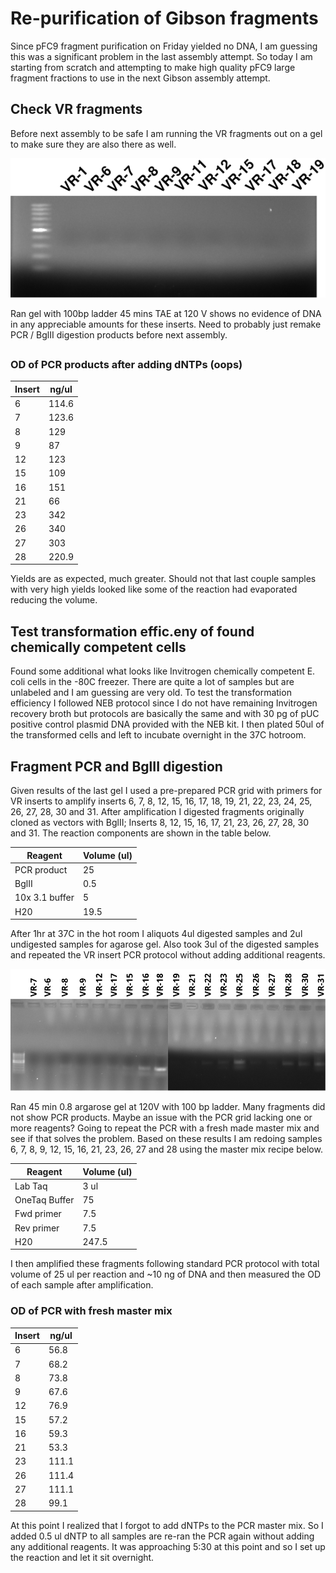 # Re-purification of Gibson fragments

Since pFC9 fragment purification on Friday yielded no DNA, I am 
guessing this was a significant problem in the last assembly attempt.
So today I am starting from scratch and attempting to make high quality
pFC9 large fragment fractions to use in the next Gibson assembly attempt.

## Check VR fragments

Before next assembly to be safe I am running the VR fragments out
on a gel to make sure they are also there as well.

![](diagrams/9-13-21-VR-fragments-test-gel.svg)

Ran gel with 100bp ladder 45 mins TAE at 120 V shows no evidence of
DNA in any appreciable amounts for these inserts. Need to probably
just remake PCR / BglII digestion products before next assembly.

## 
### OD of PCR products after adding dNTPs (oops)

| Insert | ng/ul |
| ------ | ----- |
| 6      | 114.6 |
| 7      | 123.6 |
| 8      | 129   |
| 9      | 87    |
| 12     | 123   |
| 15     | 109   |
| 16     | 151   |
| 21     | 66    |
| 23     | 342   |
| 26     | 340   |
| 27     | 303   |
| 28     | 220.9 |

Yields are as expected, much greater. Should not that last couple
samples with very high yields looked like some of the reaction had
evaporated reducing the volume.


## Test transformation effic.eny of found chemically competent cells

Found some additional what looks like Invitrogen chemically competent
E. coli cells in the -80C freezer. There are quite a lot of samples
but are unlabeled and I am guessing are very old. To test the transformation efficiency I followed NEB protocol since I do not
have remaining Invitrogen recovery broth but protocols are basically the same and with 30 pg of pUC positive control plasmid DNA provided with the NEB kit. I then plated 50ul of the transformed cells and left
to incubate overnight in the 37C hotroom.

## Fragment PCR and BglII digestion

Given results of the last gel I used a pre-prepared PCR grid with
primers for VR inserts to amplify inserts 6, 7, 8, 12, 15, 16,
17, 18, 19, 21, 22, 23, 24, 25, 26, 27, 28, 30 and 31. After amplification I digested fragments originally cloned as vectors
with BglII; Inserts 8, 12, 15, 16, 17, 21, 23, 26, 27, 28, 30 and 31. The reaction components are shown in the table below.

| Reagent        | Volume (ul) |
| -------------- | ----------- |
| PCR product    | 25          |
| BglII          | 0.5         |
| 10x 3.1 buffer | 5           |
| H20            | 19.5        |

After 1hr at 37C in the hot room I aliquots 4ul digested samples and 2ul undigested samples for agarose gel. Also took 3ul of the digested samples and repeated the VR insert PCR protocol without
adding additional reagents.

![](images/913-21-gel-image-post-pcr-and-digest-fragments.svg)

Ran 45 min 0.8 argarose gel at 120V with 100 bp ladder. Many
fragments did not show PCR products. Maybe an issue with the PCR
grid lacking one or more reagents? Going to repeat the PCR with
a fresh made master mix and see if that solves the problem. Based on these results I am redoing samples 6, 7, 8, 9, 12, 15, 16, 21, 23, 26, 27 and 28 using the master mix recipe below.

| Reagent       | Volume (ul) |
| ------------- | ----------- |
| Lab Taq       | 3 ul        |
| OneTaq Buffer | 75          |
| Fwd primer    | 7.5         |
| Rev primer    | 7.5         |
| H20           | 247.5       |

I then amplified these fragments following standard PCR protocol with total volume of 25 ul per reaction and ~10 ng of DNA and then measured the OD of each sample after amplification.

### OD of PCR with fresh master mix

| Insert | ng/ul |
| ------ | ----- |
| 6      | 56.8  |
| 7      | 68.2  |
| 8      | 73.8  |
| 9      | 67.6  |
| 12     | 76.9  |
| 15     | 57.2  |
| 16     | 59.3  |
| 21     | 53.3  |
| 23     | 111.1 |
| 26     | 111.4 |
| 27     | 111.1 |
| 28     | 99.1  |

At this point I realized that I forgot to add dNTPs to the PCR master
mix. So I added 0.5 ul dNTP to all samples are re-ran the PCR again without adding any additional reagents. It was approaching 5:30 at
this point and so I set up the reaction and let it sit overnight.


